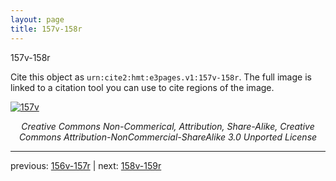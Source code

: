 ```yaml
---
layout: page
title: 157v-158r
---
```


157v-158r

Cite this object as `urn:cite2:hmt:e3pages.v1:157v-158r`.  The full image is linked to a citation tool you can use to cite regions of the image.

[![157v](http://www.homermultitext.org/iipsrv?IIIF=/project/homer/pyramidal/deepzoom/hmt/e3bifolio/v1/null.tif/full/800,/0/default.jpg)](http://www.homermultitext.org/ict2/?urn=urn:cite2:hmt:e3bifolio.v1:null) 

<p style="text-align: center; font-style: italic;">Creative Commons Non-Commerical, Attribution, Share-Alike, Creative Commons Attribution-NonCommercial-ShareAlike 3.0 Unported License</p>

---

previous: [156v-157r](../156v-157r/) | next: [158v-159r](../158v-159r/)